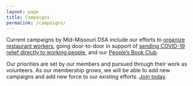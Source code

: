 ```yaml
---
layout: page
title: Campaigns
permalink: /campaigns/
---
```


Current campaigns by Mid-Missouri DSA include our efforts to [organize restaurant workers](../organizing-restaurant-workers/), going door-to-door in support of [sending COVID-19 relief directly to working people](../american-rescue-plan/), and our [People’s Book Club](../peoples-book-club/).

Our priorities are set by our members and pursued through their work as volunteers. As our membership grows, we will be able to add new campaigns and add new force to our existing efforts. [Join today](../get-involved/).
